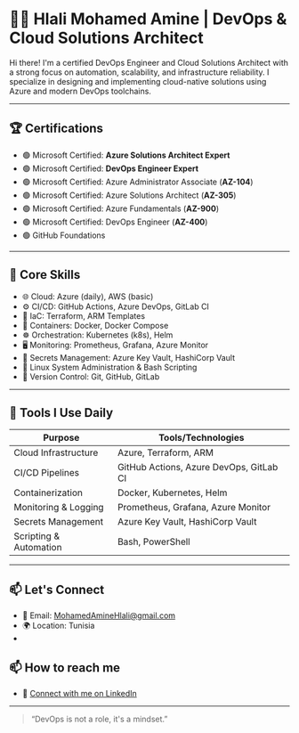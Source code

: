 # 👨‍💻 Hlali Mohamed Amine | DevOps & Cloud Solutions Architect

Hi there! I'm a certified DevOps Engineer and Cloud Solutions Architect with a strong focus on automation, scalability, and infrastructure reliability. I specialize in designing and implementing cloud-native solutions using Azure and modern DevOps toolchains.

---

## 🏆 Certifications

- 🟢 Microsoft Certified: **Azure Solutions Architect Expert**
- 🟢 Microsoft Certified: **DevOps Engineer Expert**
- 🟢 Microsoft Certified: Azure Administrator Associate (**AZ-104**)
- 🟢 Microsoft Certified: Azure Solutions Architect (**AZ-305**)
- 🟢 Microsoft Certified: Azure Fundamentals (**AZ-900**)
- 🟢 Microsoft Certified: DevOps Engineer (**AZ-400**)
- 🟢 GitHub Foundations

---

## 🚀 Core Skills

- 🌐 Cloud: Azure (daily), AWS (basic)
- ⚙️ CI/CD: GitHub Actions, Azure DevOps, GitLab CI
- 🧱 IaC: Terraform, ARM Templates
- 🐳 Containers: Docker, Docker Compose
- ☸️ Orchestration: Kubernetes (k8s), Helm
- 🖥️ Monitoring: Prometheus, Grafana, Azure Monitor
- 🔐 Secrets Management: Azure Key Vault, HashiCorp Vault
- 🐧 Linux System Administration & Bash Scripting
- 🔁 Version Control: Git, GitHub, GitLab

---

## 🧰 Tools I Use Daily

| Purpose               | Tools/Technologies                       |
|-----------------------|------------------------------------------|
| Cloud Infrastructure  | Azure, Terraform, ARM                    |
| CI/CD Pipelines       | GitHub Actions, Azure DevOps, GitLab CI |
| Containerization      | Docker, Kubernetes, Helm                 |
| Monitoring & Logging  | Prometheus, Grafana, Azure Monitor       |
| Secrets Management    | Azure Key Vault, HashiCorp Vault         |
| Scripting & Automation| Bash, PowerShell                         |

---

## 📫 Let's Connect

- 📧 Email: MohamedAmineHlali@gmail.com  
- 🌍 Location: Tunisia
- 
## 📫 How to reach me
- 💼 [Connect with me on LinkedIn](https://www.linkedin.com/in/mohamed-amine-hlali/)
---

> “DevOps is not a role, it's a mindset.”  
